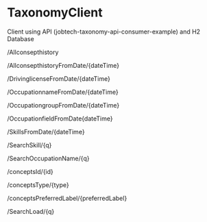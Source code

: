# TaxonomyClient
Client using API (jobtech-taxonomy-api-consumer-example) and H2 Database

/Allconsepthistory

/AllconsepthistoryFromDate/{dateTime}

/DrivinglicenseFromDate/{dateTime}

/OccupationnameFromDate/{dateTime}

/OccupationgroupFromDate/{dateTime}

/OccupationfieldFromDate{dateTime}

/SkillsFromDate/{dateTime}

/SearchSkill/{q}

/SearchOccupationName/{q}

/conceptsId/{id}

/conceptsType/{type}

/conceptsPreferredLabel/{preferredLabel}

/SearchLoad/{q}





